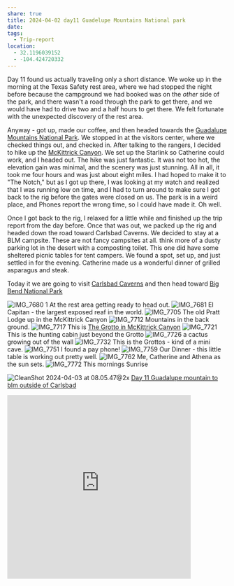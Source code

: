 ```yaml
---
share: true
title: 2024-04-02 day11 Guadelupe Mountains National park
date: 
tags:
  - Trip-report
location:
  - 32.1196039152
  - -104.424720332
---
```



Day 11 found us actually traveling only a short distance.  We woke up in the morning at the Texas Safety rest area, where we had stopped the night before because the campground we had booked was on the _other_ side of the park, and there wasn't a road through the park to get there, and we would have had to drive two and a half hours to get there.   We felt fortunate with the unexpected discovery of the rest area.

Anyway - got up, made our coffee, and then headed towards the [Guadalupe Mountains National Park](https://www.nps.gov/gumo/).  We stopped in at the visitors center, where we checked things out, and checked in.   After talking to the rangers, I decided to hike up the [McKittrick Canyon](https://www.nps.gov/gumo/planyourvisit/mckittrick.htm).  We set up the Starlink so Catherine could work, and I headed out.  The hike was just fantastic.  It was not too hot, the elevation gain was minimal, and the scenery was just stunning.   All in all, it took me four hours and was just about eight miles.  I had hoped to make it to "The Notch," but as I got up there, I was looking at my watch and realized that I was running low on time, and I had to turn around to make sure I got back to the rig before the gates were closed on us. The park is in a weird place, and Phones report the wrong time, so I could have made it.  Oh well.

Once I got back to the rig, I relaxed for a little while and finished up the trip report from the day before.  Once that was out, we packed up the rig and headed down the road toward Carlsbad Caverns.  We decided to stay at a BLM campsite.  These are not fancy campsites at all.  think more of a dusty parking lot in the desert with a composting toilet.  This one did have some sheltered picnic tables for tent campers.  We found a spot, set up, and just settled in for the evening.   Catherine made us a wonderful dinner of grilled asparagus and steak.

Today it we are going to visit [Carlsbad Caverns](https://www.nps.gov/cave/) and then head toward [Big Bend National Park](https://www.nps.gov/bibe/)


![IMG_7680 1](../attachments/IMG_7680%201.jpeg)
At the rest area getting ready to head out.
![IMG_7681](../attachments/IMG_7681.jpeg)
El Capitan - the largest exposed reaf in the world.
![IMG_7705](../attachments/IMG_7705.jpeg)
The old Pratt Lodge up in the McKittrick Canyon
![IMG_7712](../attachments/IMG_7712.jpeg)
Mountains in the back ground.
![IMG_7717](../attachments/IMG_7717.jpeg)
This is [The Grotto in McKittrick Canyon](https://www.earthtrekkers.com/mckittrick-canyon-trail-to-the-notch/)
![IMG_7721](../attachments/IMG_7721.jpeg)
This is the hunting cabin just beyond the Grotto
![IMG_7726](../attachments/IMG_7726.jpeg)
a cactus growing out of the wall
![IMG_7732](../attachments/IMG_7732.jpeg)
This is the Grottos - kind of a mini cave.
![IMG_7751](../attachments/IMG_7751.jpeg)
I found a pay phone!
![IMG_7759](../attachments/IMG_7759.jpeg)
Our Dinner - this little table is working out pretty well.
![IMG_7762](../attachments/IMG_7762.jpeg)
Me, Catherine and Athena as the sun sets.
![IMG_7772](../attachments/IMG_7772.jpeg)
This mornings Sunrise


![CleanShot 2024-04-03 at 08.05.47@2x](../attachments/CleanShot%202024-04-03%20at%2008.05.47@2x.png)
[Day 11 Guadalupe mountain to blm outside of Carlsbad](https://www.gaiagps.com/public/uaeg5HhQhDYW11VsSPRlyCe9/)

<iframe src="https://www.gaiagps.com/public/uaeg5HhQhDYW11VsSPRlyCe9/?embed=True" style="border:none; overflow-y: hidden; background-color:white; min-width: 320px; max-width:420px; width:100%; height: 420px;" seamless />


![CleanShot 2024-04-03 at 08.07.29@2x](../attachments/CleanShot%202024-04-03%20at%2008.07.29@2x.png)

[Day11 McKittrick Canyon hike](https://www.gaiagps.com/public/9OzpbJpjTreIHI3EYs9wjIdM/)

[<< Previojus -2024-04-01-day10---moms-house-to-guadalupe-mountains-national-park](./2024-04-01-day10---moms-house-to-guadalupe-mountains-national-park.md)
[Next >> 2024-04-03-day12-carlsbad-caverns-to-big-bend](./2024-04-03-day12-carlsbad-caverns-to-big-bend.md)

<iframe src="https://www.gaiagps.com/public/9OzpbJpjTreIHI3EYs9wjIdM/?embed=True" style="border:none; overflow-y: hidden; background-color:white; min-width: 320px; max-width:420px; width:100%; height: 420px;" seamless />


